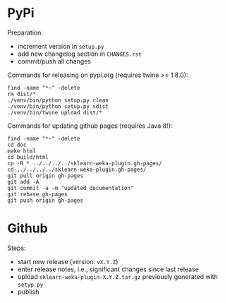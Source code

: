 PyPi
====

Preparation:

* increment version in `setup.py`
* add new changelog section in `CHANGES.rst`
* commit/push all changes

Commands for releasing on pypi.org (requires twine >= 1.8.0):

```
find -name "*~" -delete
rm dist/*
./venv/bin/python setup.py clean
./venv/bin/python setup.py sdist
./venv/bin/twine upload dist/*
```

Commands for updating github pages (requires Java 8!):

```
find -name "*~" -delete
cd doc
make html
cd build/html
cp -R * ../../../../sklearn-weka-plugin.gh-pages/
cd ../../../../sklearn-weka-plugin.gh-pages/
git pull origin gh-pages
git add -A
git commit -a -m "updated documentation"
git rebase gh-pages
git push origin gh-pages
```


Github
======

Steps:

* start new release (version: `vX.Y.Z`)
* enter release notes, i.e., significant changes since last release
* upload `sklearn-weka-plugin-X.Y.Z.tar.gz` previously generated with `setyp.py`
* publish
